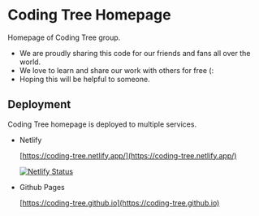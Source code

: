 # Coding Tree Homepage

Homepage of Coding Tree group.

- We are proudly sharing this code for our friends and fans all over the world.
- We love to learn and share our work with others for free (:
- Hoping this will be helpful to someone.

## Deployment

Coding Tree homepage is deployed to multiple services.

- Netlify 

    [https://coding-tree.netlify.app/](https://coding-tree.netlify.app/)

    [![Netlify Status](https://api.netlify.com/api/v1/badges/ac0c482e-33b7-40fc-81a9-ac8397a21721/deploy-status)](https://app.netlify.com/sites/coding-tree/deploys)

* Github Pages

    [https://coding-tree.github.io](https://coding-tree.github.io)
